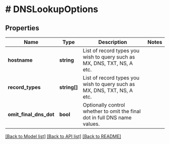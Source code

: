 # # DNSLookupOptions

## Properties

Name | Type | Description | Notes
------------ | ------------- | ------------- | -------------
**hostname** | **string** | List of record types you wish to query such as MX, DNS, TXT, NS, A etc. | 
**record_types** | **string[]** | List of record types you wish to query such as MX, DNS, TXT, NS, A etc. | 
**omit_final_dns_dot** | **bool** | Optionally control whether to omit the final dot in full DNS name values. | 

[[Back to Model list]](../../README#documentation-for-models) [[Back to API list]](../../README#documentation-for-api-endpoints) [[Back to README]](../../README)


